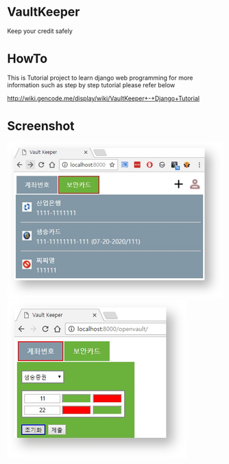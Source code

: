 # VaultKeeper
Keep your credit safely


# HowTo
This is Tutorial project to learn django web programming
for more information such as step by step tutorial please refer below

http://wiki.gencode.me/display/wiki/VaultKeeper+-+Django+Tutorial

# Screenshot
![screenshot](./showtable.jpg?raw=true "screenshot")
![screenshot](./inputcode.jpg?raw=true "screenshot")
